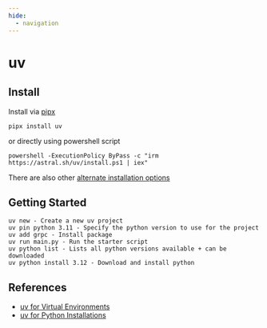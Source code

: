 ```yaml
---
hide:
  - navigation
---
```


# uv

## Install
Install via [pipx](/pipx)
```
pipx install uv
```
or directly using powershell script
```
powershell -ExecutionPolicy ByPass -c "irm https://astral.sh/uv/install.ps1 | iex"
```

There are also other [alternate installation options](https://docs.astral.sh/uv/getting-started/installation/)

## Getting Started
```
uv new - Create a new uv project
uv pin python 3.11 - Specify the python version to use for the project
uv add grpc - Install package
uv run main.py - Run the starter script
uv python list - Lists all python versions available + can be downloaded
uv python install 3.12 - Download and install python
```

## References
- [uv for Virtual Environments](https://docs.astral.sh/uv/guides/projects/)
- [uv for Python Installations](https://docs.astral.sh/uv/guides/install-python/)